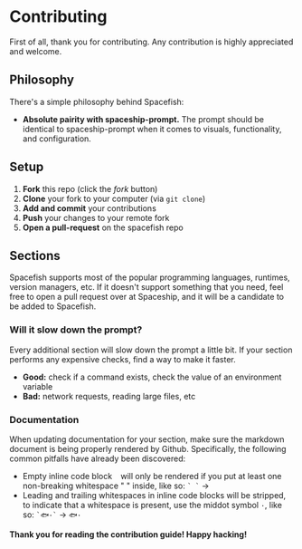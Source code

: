 # Contributing

First of all, thank you for contributing. Any contribution is highly appreciated and welcome.

## Philosophy

There's a simple philosophy behind Spacefish:

* **Absolute pairity with spaceship-prompt.** The prompt should be identical to spaceship-prompt when it comes to visuals, functionality, and configuration.


## Setup

1. **Fork** this repo (click the _fork_ button)
2. **Clone** your fork to your computer (via `git clone`)
3. **Add and commit** your contributions
4. **Push** your changes to your remote fork
5. **Open a pull-request** on the spacefish repo

## Sections

Spacefish supports most of the popular programming languages, runtimes, version managers, etc. If it doesn't support something that you need, feel free to open a pull request over at Spaceship, and it will be a candidate to be added to Spacefish.

### Will it slow down the prompt?

Every additional section will slow down the prompt a little bit. If your section performs any expensive checks, find a way to make it faster.

* **Good:** check if a command exists, check the value of an environment variable
* **Bad:** network requests, reading large files, etc

### Documentation

When updating documentation for your section, make sure the markdown document is being properly rendered by Github. Specifically, the following common pitfalls have already been discovered:

* Empty inline code block ` ` will only be rendered if you put at least one non-breaking whitespace "&nbsp;" inside, like so: `` ` ` `` → ` `
* Leading and trailing whitespaces in inline code blocks will be stripped, to indicate that a whitespace is present, use the middot symbol `·`, like so: `` `🐟·` `` → `🐟·`

**Thank you for reading the contribution guide! Happy hacking!**
